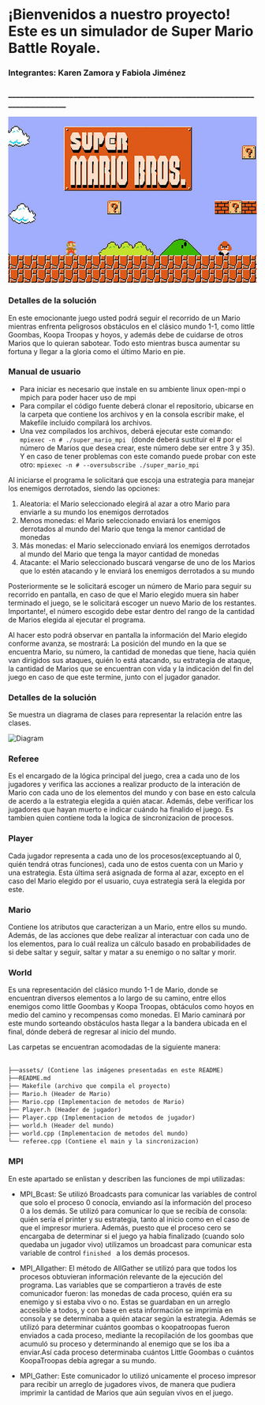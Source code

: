 # ¡Bienvenidos a nuestro proyecto! Este es un simulador de Super Mario Battle Royale.
### Integrantes: Karen Zamora y Fabiola Jiménez

### _______________________________________________________________________________
![mario](assets/sm.jpg)

### Detalles de la solución
En este emocionante juego usted podrá seguir el recorrido de un Mario mientras enfrenta peligrosos obstáculos en el clásico mundo 1-1, como little Goombas, Koopa Troopas y hoyos, y además debe de cuidarse de otros Marios que lo quieran sabotear. Todo esto mientras busca aumentar su fortuna y llegar a la gloria como el último Mario en pie.

### Manual de usuario

- Para iniciar es necesario que instale en su ambiente linux open-mpi o mpich para poder hacer uso de mpi
- Para compilar el código fuente deberá clonar el repositorio, ubicarse en la carpeta que contiene los archivos y en la consola escribir make, el Makefile incluido compilará los archivos.
- Una vez compilados los archivos, deberá ejecutar este comando: 
```mpiexec -n # ./super_mario_mpi ``` (donde deberá sustituir el # por el número de Marios que desea crear, este número debe ser entre 3 y 35).
Y en caso de tener problemas con este comando puede probar con este otro: ```mpiexec -n # --oversubscribe ./super_mario_mpi```

Al iniciarse el programa le solicitará que escoja una estrategia para manejar los enemigos derrotados, siendo las opciones:

1. Aleatoria: el Mario seleccionado elegirá al azar a otro Mario para enviarle a su mundo los enemigos derrotados
2. Menos monedas: el Mario seleccionado enviará los enemigos derrotados al mundo del Mario que tenga la menor cantidad de monedas
3. Más monedas: el Mario seleccionado enviará los enemigos derrotados al mundo del Mario que tenga la mayor cantidad de monedas
4. Atacante: el Mario seleccionado buscará vengarse de uno de los Marios que lo estén atacando y le enviará los enemigos derrotados a su mundo

Posteriormente se le solicitará escoger un número de Mario para seguir su recorrido en pantalla, en caso de que el Mario elegido muera sin haber terminado el juego, se le solicitará escoger un nuevo Mario de los restantes. Importante!, el número escogido debe estar dentro del rango de la cantidad de Marios elegida al ejecutar el programa.

Al hacer esto podrá observar en pantalla la información del Mario elegido conforme avanza, se mostrará:
La posición del mundo en la que se encuentra Mario, su número, la cantidad de monedas que tiene, hacia quién van dirigidos sus ataques, quién lo está atacando, su estrategia de ataque, la cantidad de Marios que se encuentran con vida y la indicación del fin del juego en caso de que este termine, junto con el jugador ganador.

### Detalles de la solución

Se muestra un diagrama de clases para representar la relación entre las clases.

![Diagram](assets/Diagram.jpeg)

### Referee
Es el encargado de la lógica principal del juego, crea a cada uno de los jugadores y verifica las acciones a realizar producto de la interación de Mario con cada uno de los elementos del mundo y con base en esto calcula de acerdo a la estrategia elegida a quién atacar. Además, debe verificar los jugadores que hayan muerto e indicar cuándo ha finalido el juego.
Es tambien quien contiene toda la logica de sincronizacion de procesos.

### Player
Cada jugador representa a cada uno de los procesos(exceptuando al 0, quién tendrá otras funciones), cada uno de estos cuenta con un Mario y una estrategia. Esta última será asignada de forma al azar, excepto en el caso del Mario elegido por el usuario, cuya estrategia será la elegida por este.

### Mario
Contiene los atributos que caracterizan a un Mario, entre ellos su mundo. Además, de las acciones que debe realizar al interactuar con cada uno de los elementos, para lo cuál realiza un cálculo basado en probabilidades de si debe saltar y seguir, saltar y matar a su enemigo o no saltar y morir. 

### World
Es una representación del clásico mundo 1-1 de Mario, donde se encuentran diversos elementos a lo largo de su camino, entre ellos enemigos como little Goombas y Koopa Troopas, obtáculos como hoyos en medio del camino y recompensas como monedas. El Mario caminará por este mundo sorteando obstáculos hasta llegar a la bandera ubicada en el final, dónde deberá de regresar al inicio del mundo.

Las carpetas se encuentran acomodadas de la siguiente manera:
```

├──assets/ (Contiene las imágenes presentadas en este README)
├──README.md
├── Makefile (archivo que compila el proyecto)
├── Mario.h (Header de Mario)
├── Mario.cpp (Implementacion de metodos de Mario)
├── Player.h (Header de jugador)
├── Player.cpp (Implementacion de metodos de jugador)
├── world.h (Header del mundo)
├── world.cpp (Implementacion de metodos del mundo)
└── referee.cpp (Contiene el main y la sincronizacion)
```
### MPI
 
 En este apartado se enlistan y describen las funciones de mpi utilizadas:
 
 * MPI_Bcast: Se utilizó Broadcasts para comunicar las variables de control que solo el proceso 0 conocía, enviando así la información del proceso 0 a los demás. Se utilizó para comunicar lo que se recibía de consola: quién sería el printer y su estrategia, tanto al inicio como en el caso de que el impresor muriera. Además, puesto que el proceso cero se encargaba de determinar si el juego ya había finalizado (cuando solo quedaba un jugador vivo) utilizamos un broadcast para comunicar esta variable de control ```finished ``` a los demás procesos. 
 
 * MPI_Allgather: El método de AllGather se utilizó para que todos los procesos obtuvieran información relevante de la ejecución del programa. Las variables que se compartieron a través de este comunicador fueron: las monedas de cada proceso, quién era su enemigo y si estaba vivo o no. Estas se guardaban en un arreglo accesible a todos, y con base en esta información se imprimía en consola y se determinaba a quién atacar según la estrategia. Además se utilizó para determinar cuántos goombas o koopatroopas fueron enviados a cada proceso, mediante la recopilación de los goombas que acumuló su proceso y determinando al enemigo que se los iba a enviar.Así cada proceso determinaba cuántos Little Goombas o cuántos KoopaTroopas debía agregar a su mundo.
 
 * MPI_Gather: Este comunicador lo utilizó unicamente el proceso impresor para recibir un arreglo de jugadores vivos, de manera que pudiera imprimir la cantidad de Marios que aún seguían vivos en el juego.

